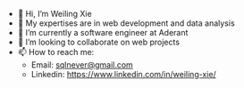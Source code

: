 - 👋 Hi, I’m Weiling Xie
- 👀 My expertises are in web development and data analysis
- 🌱 I’m currently a software engineer at Aderant
- 💞️ I’m looking to collaborate on web projects
- 📫 How to reach me:
     * Email: sqlnever@gmail.com
     * Linkedin: https://www.linkedin.com/in/weiling-xie/
